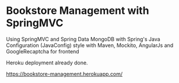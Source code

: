 # Bookstore Management with SpringMVC
Using SpringMVC and Spring Data MongoDB with Spring's Java Configuration (JavaConfig) style with Maven, Mockito, AngularJs and GoogleRecaptcha for frontend

Heroku deployment already done.

https://bookstore-management.herokuapp.com/
